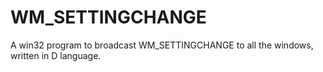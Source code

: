 # WM_SETTINGCHANGE
A win32 program to broadcast WM_SETTINGCHANGE to all the windows, written in D language.
